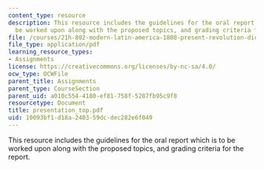 ```yaml
---
content_type: resource
description: This resource includes the guidelines for the oral report which is to
  be worked upon along with the proposed topics, and grading criteria for the report.
file: /courses/21h-802-modern-latin-america-1808-present-revolution-dictatorship-democracy-spring-2005/10093bf1d18a240359dcdec282e6f049_presentation_top.pdf
file_type: application/pdf
learning_resource_types:
- Assignments
license: https://creativecommons.org/licenses/by-nc-sa/4.0/
ocw_type: OCWFile
parent_title: Assignments
parent_type: CourseSection
parent_uid: a010c554-4180-ef81-758f-5287fb95c9f8
resourcetype: Document
title: presentation_top.pdf
uid: 10093bf1-d18a-2403-59dc-dec282e6f049
---
```

This resource includes the guidelines for the oral report which is to be worked upon along with the proposed topics, and grading criteria for the report.
